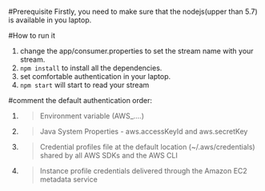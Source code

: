 #Prerequisite
 Firstly, you need to make sure that the nodejs(upper than 5.7) is available in you laptop.
 
#How to run it
 1. change the app/consumer.properties to set the stream name with your stream.
 2. `npm install` to install all the dependencies.
 3. set comfortable authentication in your laptop.
 4. `npm start` will start to read your stream
 
#comment
 the default authentication order:
  1. > Environment variable (AWS_....) 
  2. > Java System Properties - aws.accessKeyId and aws.secretKey
  3. > Credential profiles file at the default location (~/.aws/credentials) shared by all AWS SDKs and the AWS CLI
  4. > Instance profile credentials delivered through the Amazon EC2 metadata service
